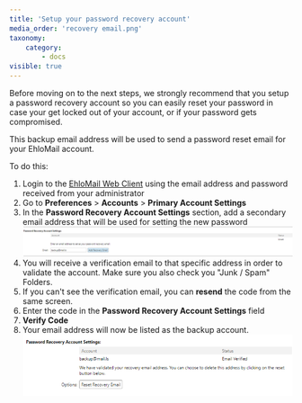 ```yaml
---
title: 'Setup your password recovery account'
media_order: 'recovery email.png'
taxonomy:
    category:
        - docs
visible: true
---
```


Before moving on to the next steps, we strongly recommend that you setup a password recovery account so you can easily reset your password in case your get locked out of your account, or if your password gets compromised. 

This backup email address will be used to send a password reset email for your EhloMail account.

To do this:
1. Login to the [EhloMail Web Client](https://mail.ls) using the email address and password received from your administrator
2. Go to **Preferences** > **Accounts** > **Primary Account Settings** 
3. In the **Password Recovery Account Settings** section, add a secondary email address that will be used for setting the new password
![](recovery%20email.png)
3. You will receive a verification email to that specific address in order to validate the account. Make sure you also check you "Junk / Spam" Folders. 
4. If you can't see the verification email, you can **resend** the code from the same screen. 
5. Enter the code in the **Password Recovery Account Settings** field
6. **Verify Code**
7. Your email address will now be listed as the backup account. 
![](recovery%20email%202.png)